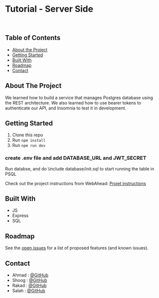 # Tutorial - Server Side

<br />

<!-- TABLE OF CONTENTS -->

## Table of Contents

- [About the Project](#about-the-project)
- [Getting Started](#getting-started)
- [Built With](#built-with)
- [Roadmap](#roadmap)
- [Contact](#contact)

<!-- ABOUT THE PROJECT -->

## About The Project

We learned how to build a service that manages Postgres database using the REST architecture. We also learned how to use bearer tokens to authenticate our API, and Insomnia to test it in development.

<!-- GETTING STARTED -->

## Getting Started

1. Clone this repo
1. Run `npm install`
1. Run `npm run dev`

### create .env file and add DATABASE_URL and JWT_SECRET
Run databse, and do \include database/init.sql to start running the table in PSQL 

Check out the project instructions from WebAhead: [Projet instructions](https://github.com/WebAhead/master-reference/blob/master/coursebook/week-9/project.md)

## Built With

- JS
- Express
- SQL

<!-- ROADMAP -->

## Roadmap

See the [open issues](https://github.com/WebAhead7/tutorialback/issues) for a list of proposed features (and known issues).

<!-- CONTACT -->

## Contact

- Ahmad : [@GitHub](https://github.com/ahmad420)
- Shoog : [@GitHub](https://github.com/shoogkabiya)
- Rakad : [@GitHub](https://github.com/rakad-kh)
- Salah : [@GitHub](https://github.com/mjmajadly)
